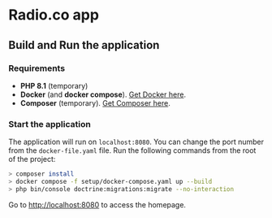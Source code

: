 # Radio.co app
## Build and Run the application

### Requirements
- **PHP 8.1** (temporary)
- **Docker** (and **docker compose**). [Get Docker here](https://docs.docker.com/get-docker/).
- **Composer** (temporary). [Get Composer here](https://getcomposer.org/download/).

### Start the application
The application will run on `localhost:8080`. You can change the port number from the `docker-file.yaml` file.
Run the following commands from the root of the project:
```sh
> composer install
> docker compose -f setup/docker-compose.yaml up --build
> php bin/console doctrine:migrations:migrate --no-interaction
```
Go to [http://localhost:8080](http://localhost:8080) to access the homepage.